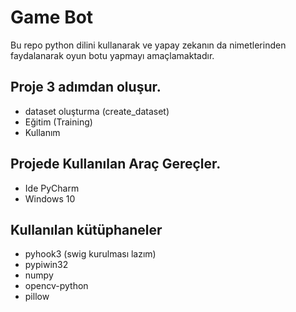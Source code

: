 # Game Bot
Bu repo python dilini kullanarak ve yapay zekanın da nimetlerinden faydalanarak oyun botu yapmayı amaçlamaktadır.
## Proje 3 adımdan oluşur.
* dataset oluşturma (create_dataset)
* Eğitim (Training)
* Kullanım 
## Projede Kullanılan Araç Gereçler.
* Ide PyCharm
* Windows 10
## Kullanılan kütüphaneler 
* pyhook3 (swig kurulması lazım)
* pypiwin32
* numpy
* opencv-python
* pillow

